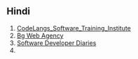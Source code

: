 
## Hindi 
1. [ CodeLangs_Software_Training_Institute ](https://www.youtube.com/@codelangs/playlists)
2. [Bg Web Agency](https://www.youtube.com/@bgwebagency/streams)
3. [Software Developer Diaries ](https://www.youtube.com/@SoftwareDeveloperDiaries/playlists)
4. 